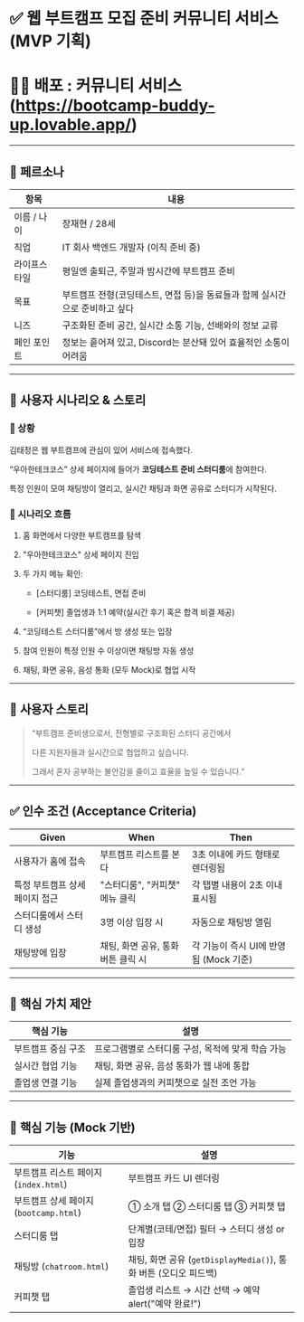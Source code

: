 # ✅ 웹 부트캠프 모집 준비 커뮤니티 서비스 (MVP 기획)

# 👨‍💻 배포 : 커뮤니티 서비스(https://bootcamp-buddy-up.lovable.app/)

---

## 👤 페르소나

| 항목 | 내용 |
| --- | --- |
| 이름 / 나이 | 장재현 / 28세 |
| 직업 | IT 회사 백엔드 개발자 (이직 준비 중) |
| 라이프스타일 | 평일엔 출퇴근, 주말과 밤시간에 부트캠프 준비 |
| 목표 | 부트캠프 전형(코딩테스트, 면접 등)을 동료들과 함께 실시간으로 준비하고 싶다 |
| 니즈 | 구조화된 준비 공간, 실시간 소통 기능, 선배와의 정보 교류 |
| 페인 포인트 | 정보는 흩어져 있고, Discord는 분산돼 있어 효율적인 소통이 어려움 |

---

## 📖 사용자 시나리오 & 스토리

### 🧩 상황

김태정은 웹 부트캠프에 관심이 있어 서비스에 접속했다.

“우아한테크코스” 상세 페이지에 들어가 **코딩테스트 준비 스터디룸**에 참여한다.

특정 인원이 모여 채팅방이 열리고, 실시간 채팅과 화면 공유로 스터디가 시작된다.

### 📌 시나리오 흐름

1. 홈 화면에서 다양한 부트캠프를 탐색
2. "우아한테크코스" 상세 페이지 진입
3. 두 가지 메뉴 확인:
    
    - [스터디룸] 코딩테스트, 면접 준비
    
    - [커피챗] 졸업생과 1:1 예약(실시간 후기 혹은 합격 비결 제공)
    
4. “코딩테스트 스터디룸”에서 방 생성 또는 입장
5. 참여 인원이 특정 인원 수 이상이면 채팅방 자동 생성
6. 채팅, 화면 공유, 음성 통화 (모두 Mock)로 협업 시작

---

## 🧠 사용자 스토리

> “부트캠프 준비생으로서, 전형별로 구조화된 스터디 공간에서
> 
> 
> 다른 지원자들과 실시간으로 협업하고 싶습니다.
> 
> 그래서 혼자 공부하는 불안감을 줄이고 효율을 높일 수 있습니다.”
> 

---

## ✅ 인수 조건 (Acceptance Criteria)

| Given | When | Then |
| --- | --- | --- |
| 사용자가 홈에 접속 | 부트캠프 리스트를 본다 | 3초 이내에 카드 형태로 렌더링됨 |
| 특정 부트캠프 상세 페이지 접근 | "스터디룸", "커피챗" 메뉴 클릭 | 각 탭별 내용이 2초 이내 표시됨 |
| 스터디룸에서 스터디 생성 | 3명 이상 입장 시 | 자동으로 채팅방 열림 |
| 채팅방에 입장 | 채팅, 화면 공유, 통화 버튼 클릭 시 | 각 기능이 즉시 UI에 반영됨 (Mock 기준) |

---

## 🌟 핵심 가치 제안

| 핵심 기능 | 설명 |
| --- | --- |
| 부트캠프 중심 구조 | 프로그램별로 스터디룸 구성, 목적에 맞게 학습 가능 |
| 실시간 협업 기능 | 채팅, 화면 공유, 음성 통화가 웹 내에 통합 |
| 졸업생 연결 기능 | 실제 졸업생과의 커피챗으로 실전 조언 가능 |

---

## 🔧 핵심 기능 (Mock 기반)

| 기능 | 설명 |
| --- | --- |
| 부트캠프 리스트 페이지 (`index.html`) | 부트캠프 카드 UI 렌더링 |
| 부트캠프 상세 페이지 (`bootcamp.html`) | ① 소개 탭 ② 스터디룸 탭 ③ 커피챗 탭 |
| 스터디룸 탭 | 단계별(코테/면접) 필터 → 스터디 생성 or 입장 |
| 채팅방 (`chatroom.html`) | 채팅, 화면 공유 (`getDisplayMedia()`), 통화 버튼 (오디오 피드백) |
| 커피챗 탭 | 졸업생 리스트 → 시간 선택 → 예약 alert("예약 완료!") |
